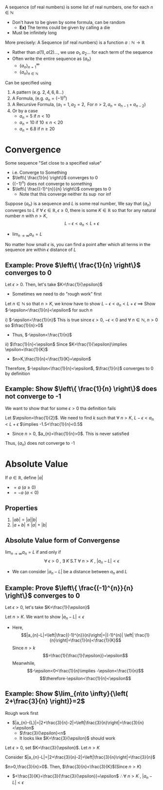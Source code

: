 A sequence (of real numbers) is some list of real numbers, one for each $n\in\mathbb{N}$ 
- Don't have to be given by some formula, can be random
	- **Ex)** The terms could be given by calling a die
- Must be infinitely long

More precisely:
 A Sequence (of real numbers) is a function $a:\mathbb{N} \to \mathbb{R}$
 - Rather than $a(1), a(2)\dots$, we use $a_{1}, a_{2}\dots$ for each term of the sequence
 - Often write the entire sequence as $\{a_{n}\}$
	 - $\{a_{n}\}^{\infty}_{n=1}$
	 - $\{a_{n}\}_{n\in\mathbb{N}}$

Can be specified using
1) A pattern (e.g. $2,4,6,8\dots$)
2) A Formula, (e.g. $a_{n}=(-1)^{n}$)
3) A Recursive Formula, ($a_{1}=1, a_{2}=2, \text{ For }n>2, a_{n}=a_{n-1}+a_{n-2}$)
4) Or by a case
	- $a_{n}=5 \text{ if }n<10$
	- $a_{n}=10 \text{ if }10\leq n<20$
	- $a_{n}=6.8 \text{ if }n\geq 20$

# Convergence
Some sequence "Set close to a specified value" 
- i.e. Converge to Something
- $\left\{ \frac{1}{n} \right\}$ converges to 0
- $\{(-1)^{n}\}$ does not converge to something
- $\left\{ \frac{(-1)^{n}}{n} \right\}$ converges to 0
	- Note that this converge neither its $\sup$ nor $\text{inf}$

Suppose $\{a_{n}\}$ is a sequence and $L$ is some real number, We say that $\{a_{n}\}$ converges to $L$ if $\forall \text{ }\epsilon\in \mathbb{R}, \epsilon\geq 0$, there is some $K\in\mathbb{R}$ so that for any natural number $n$ with $n>K$,
$$L-\epsilon<a_{n}<L+\epsilon$$
- $\lim_{n\to \infty}{a_{n}}=L$

No matter how small $\epsilon$ is, you can find a point after which all terms in the sequence are within $\epsilon$ distance of $L$

## Example: Prove $\left\{ \frac{1}{n} \right\}$ converges to 0
Let $\epsilon>0$. Then, let's take $K=\frac{1}{\epsilon}$
- Sometimes we need to do "rough work" first

Let $n\in\mathbb{N}$ so that $n>K$, we know have to show $L-\epsilon<a_{n}<L+\epsilon$
 $\implies$ Show $-\epsilon<\frac{1}{n}<\epsilon$ for such $n$

i) $-\epsilon<\frac{1}{n}$
This is true since $\epsilon>0$, $-\epsilon<0$ and $\forall \text{ } n\in\mathbb{N}$, $n>0$ so $\frac{1}{n}>0$
- Thus, $-\epsilon<\frac{1}{n}$

ii) $\frac{1}{n}<\epsilon$
Since $K=\frac{1}{\epsilon}\implies \epsilon=\frac{1}{K}$
- $n>K,\frac{1}{n}<\frac{1}{K}=\epsilon$ 

Therefore, $-\epsilon<\frac{1}{n}<\epsilon$, $\frac{1}{n}$ converges to 0 by definition

## Example: Show $\left\{ \frac{1}{n} \right\}$ does not converge to -1
We want to show that for some $\epsilon>0$ tha definition fails

Let $\epsilon=\frac{1}{2}$. We need to find $k$ such that $\forall \text{ }n>K$, $L-\epsilon<a_{n}<L+\epsilon$
 $\implies -1.5<\frac{1}{n}<0.5$
- Since $n>0$, $a_{n}=\frac{1}{n}>0$. This is never satisfied

Thus, $\{a_{n}\}$ does not converge to -1

# Absolute Value
If $a\in\mathbb{R}$, define $|a|$
- $=a\text{ }(a\geq0)$
- $=-a\text{ }(a<0)$

## Properties
1) $|ab|=|a| |b|$
2) $|a+b|\leq|a|+|b|$

## Absolute Value form of Convergense
$\lim_{n\to \infty}{a_{n}}=L$ if and only if
$$\forall \text{ }\epsilon>0\text{ , }\exists \text{ }K\text{ S.T }\forall \text{ }n>K\text{ , }|a_{n}-L|<\epsilon$$
- We can consider $|a_{n}-L|$ be a distance between $a_{n}$ and $L$

## Example: Prove $\left\{ \frac{(-1)^{n}}{n} \right\}$ converges to 0
Let $\epsilon>0$, let's take $K=\frac{1}{\epsilon}$

Let $n>K$. We want to show $|a_{n}-L|<\epsilon$
- Here, $$|a_{n}-L|=\left|\frac{(-1)^{n}}{n}\right|=|(-1)^{n}| \left| \frac{1}{n}\right|=\frac{1}{n}<\frac{1}{K}$$
 Since $n>k$
$$=\frac{1}{\frac{1}{\epsilon}}=\epsilon$$
Meanwhile, 
$$-\epsilon<0<\frac{1}{n}\implies -\epsilon<\frac{1}{n}$$
$$\therefore-\epsilon<\frac{1}{n}<\epsilon$$
## Example: Show $\lim_{n\to \infty}{\left( 2+\frac{3}{n} \right)}=2$
Rough work first
- $|a_{n}-{L}|=|2+\frac{3}{n}-2|=\left|\frac{3}{n}\right|=\frac{3}{n}<\epsilon$
	- $\frac{3}{\epsilon}<n$
	- It looks like $K=\frac{3}{\epsilon}$ should work

Let $\epsilon>0$, set $K=\frac{3}{\epsilon}$. Let $n>K$

Consider $|a_{n}-L|=|2+\frac{3}{n}-2|=\left|\frac{3}{n}\right|=\frac{3}{n}$

$n>0,\frac{3}{n}>0$. Then, $\frac{3}{n}<\frac{3}{K}$(Since $n>K$)
- $<\frac{3}{K}=\frac{3}{\frac{3}{\epsilon}}=\epsilon$
$\therefore \forall \text{ }n>K\text{ , }|a_{n}-L|<\epsilon$

